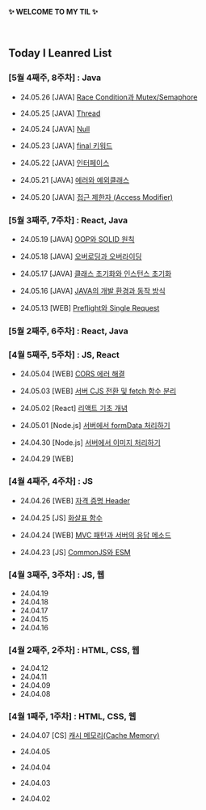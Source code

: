 **✨ WELCOME TO MY TIL ✨**

<br/>

## Today I Leanred List

### [5월 4째주, 8주차] : Java

- 24.05.26 [JAVA] [Race Condition과 Mutex/Semaphore](https://github.com/yoouung/TIL-KCS/blob/main/May/2024-05-26.md)

- 24.05.25 [JAVA] [Thread](https://github.com/yoouung/TIL-KCS/blob/main/May/2024-05-25.md)

- 24.05.24 [JAVA] [Null](https://github.com/yoouung/TIL-KCS/blob/main/May/2024-05-24.md)

- 24.05.23 [JAVA] [final 키워드](https://github.com/yoouung/TIL-KCS/blob/main/May/2024-05-23.md)

- 24.05.22 [JAVA] [인터페이스](https://github.com/yoouung/TIL-KCS/blob/main/May/2024-05-22.md)

- 24.05.21 [JAVA] [에러와 예외클래스](https://github.com/yoouung/TIL-KCS/blob/main/May/2024-05-21.md)

- 24.05.20 [JAVA] [접근 제한자 (Access Modifier)](https://github.com/yoouung/TIL-KCS/blob/main/May/2024-05-20.md)

### [5월 3째주, 7주차] : React, Java

- 24.05.19 [JAVA] [OOP와 SOLID 원칙](https://github.com/yoouung/TIL-KCS/blob/main/May/2024-05-19.md)

- 24.05.18 [JAVA] [오버로딩과 오버라이딩](https://github.com/yoouung/TIL-KCS/blob/main/May/2024-05-18.md)

- 24.05.17 [JAVA] [클래스 초기화와 인스턴스 초기화](https://github.com/yoouung/TIL-KCS/blob/main/May/2024-05-17.md)

- 24.05.16 [JAVA] [JAVA의 개발 환경과 동작 방식](https://github.com/yoouung/TIL-KCS/blob/main/May/2024-05-16.md)

- 24.05.13 [WEB] [Preflight와 Single Request](https://github.com/yoouung/TIL-KCS/blob/main/May/2024-05-13.md)

### [5월 2째주, 6주차] : React, Java

### [4월 5째주, 5주차] : JS, React

- 24.05.04 [WEB] [CORS 에러 해결](https://github.com/yoouung/TIL-KCS/blob/main/May/2024-05-04.md)

- 24.05.03 [WEB] [서버 CJS 전환 및 fetch 함수 분리](https://github.com/yoouung/TIL-KCS/blob/main/May/2024-05-03.md)

- 24.05.02 [React] [리액트 기초 개념](https://github.com/yoouung/TIL-KCS/blob/main/May/2024-05-02.md)

- 24.05.01 [Node.js] [서버에서 formData 처리하기](https://github.com/yoouung/TIL-KCS/blob/main/May/2024-05-01.md)

- 24.04.30 [Node.js] [서버에서 이미지 처리하기](https://github.com/yoouung/TIL-KCS/blob/main/April/2024-04-30.md)

- 24.04.29 [WEB]

### [4월 4째주, 4주차] : JS

- 24.04.26 [WEB] [자격 증명 Header](https://github.com/yoouung/TIL-KCS/blob/main/April/2024-04-26.md)

- 24.04.25 [JS] [화살표 함수](https://github.com/yoouung/TIL-KCS/blob/main/April/2024-04-25.md)

- 24.04.24 [WEB] [MVC 패턴과 서버의 응답 메소드](https://github.com/yoouung/TIL-KCS/blob/main/April/2024-04-24.md)

- 24.04.23 [JS] [CommonJS와 ESM](https://github.com/yoouung/TIL-KCS/blob/main/April/2024-04-23.md)

### [4월 3째주, 3주차] : JS, 웹

- 24.04.19
- 24.04.18
- 24.04.17
- 24.04.15
- 24.04.16

### [4월 2째주, 2주차] : HTML, CSS, 웹

- 24.04.12
- 24.04.11
- 24.04.09
- 24.04.08

### [4월 1째주, 1주차] : HTML, CSS, 웹

- 24.04.07 [CS] [캐시 메모리(Cache Memory)](https://github.com/yoouung/TIL-KCS/blob/main/April/2024-04-07.md)

- 24.04.05
- 24.04.04
- 24.04.03
- 24.04.02
